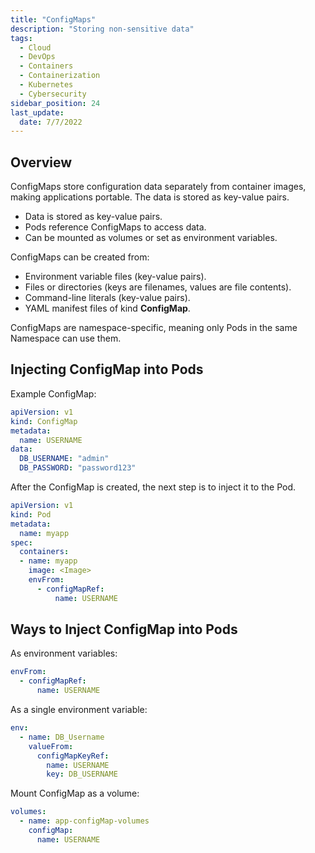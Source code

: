 ```yaml
---
title: "ConfigMaps"
description: "Storing non-sensitive data"
tags:
  - Cloud
  - DevOps
  - Containers
  - Containerization
  - Kubernetes
  - Cybersecurity
sidebar_position: 24
last_update:
  date: 7/7/2022
---
```


## Overview

ConfigMaps store configuration data separately from container images, making applications portable. The data is stored as key-value pairs.

- Data is stored as key-value pairs.
- Pods reference ConfigMaps to access data.
- Can be mounted as volumes or set as environment variables.

ConfigMaps can be created from:

- Environment variable files (key-value pairs).
- Files or directories (keys are filenames, values are file contents).
- Command-line literals (key-value pairs).
- YAML manifest files of kind **ConfigMap**.

ConfigMaps are namespace-specific, meaning only Pods in the same Namespace can use them.


## Injecting ConfigMap into Pods

Example ConfigMap:

```yaml
apiVersion: v1
kind: ConfigMap
metadata:
  name: USERNAME
data:
  DB_USERNAME: "admin"
  DB_PASSWORD: "password123"

```

After the ConfigMap is created, the next step is to inject it to the Pod.


```yaml
apiVersion: v1
kind: Pod
metadata:
  name: myapp
spec:
  containers:
  - name: myapp
    image: <Image>
    envFrom:
      - configMapRef:
          name: USERNAME
```



## Ways to Inject ConfigMap into Pods

As environment variables:

```yaml
envFrom:
  - configMapRef:
      name: USERNAME
```

As a single environment variable:

```yaml
env:
  - name: DB_Username
    valueFrom:
      configMapKeyRef:
        name: USERNAME
        key: DB_USERNAME
```

Mount ConfigMap as a volume:

```yaml
volumes:
  - name: app-configMap-volumes
    configMap:
      name: USERNAME
```